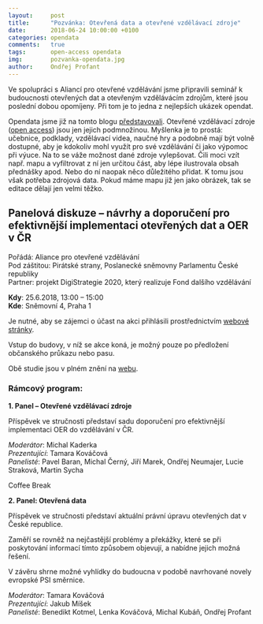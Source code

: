 ```yaml
---
layout:     post
title:      "Pozvánka: Otevřená data a otevřené vzdělávací zdroje"
date:       2018-06-24 10:00:00 +0100
categories: opendata
comments:   true
tags:       open-access opendata
img:        pozvanka-opendata.jpg
author:     Ondřej Profant
---
```


Ve spolupráci s Aliancí pro otevřené vzdělávání jsme připravili seminář k budoucnosti otevřených dat a otevřeným vzdělávácím zdrojům, které jsou poslední dobou opomíjeny. Při tom je to jedna z nejlepších ukázek opendat.

<!--more-->

Opendata jsme již na tomto blogu [představovali](https://www.profant.eu/2017/zpristupnena-data-ve-zdravotnictvi-by-zachranovala-zivoty.html). Otevřené vzdělávací zdroje ([open access](https://en.wikipedia.org/wiki/Open_access)) jsou jen jejich podmnožinou. Myšlenka je to prostá: učebnice, podklady, vzdělávací videa, naučné hry a podobně mají být volně dostupné, aby je kdokoliv mohl využít pro své vzdělávání či jako výpomoc při výuce. Na to se váže možnost dané zdroje vylepšovat. Čili moci vzít např. mapu a vyfiltrovat z ní jen určitou část, aby lépe ilustrovala obsah přednášky apod. Nebo do ní naopak něco důležitého přidat. K tomu jsou však potřeba zdrojová data. Pokud máme mapu již jen jako obrázek, tak se editace dělají jen velmi těžko.

## Panelová diskuze – návrhy a doporučení pro efektivnější implementaci otevřených dat a OER v ČR

Pořádá: Aliance pro otevřené vzdělávání  
Pod záštitou: Pirátské strany, Poslanecké sněmovny Parlamentu České republiky  
Partner: projekt DigiStrategie 2020, který realizuje Fond dalšího vzdělávání

**Kdy**: 25.6.2018, 13:00 – 15:00  
**Kde**: Sněmovní 4, Praha 1  

Je nutné, aby se zájemci o účast na akci přihlásili prostřednictvím [webové stránky](http://www.digistrategie.cz/otevrena-data).

Vstup do budovy, v níž se akce koná, je možný pouze po předložení občanského průkazu nebo pasu.

Obě studie jsou v plném znění na [webu](http://www.digistrategie.cz/).

### Rámcový program:

**1. Panel – Otevřené vzdělávací zdroje**

Příspěvek ve stručnosti představí sadu doporučení pro efektivnější implementaci OER do vzdělávání v ČR.

*Moderátor*: Michal Kaderka  
*Prezentující*: Tamara Kováčová  
*Panelisté*: Pavel Baran, Michal Černý, Jiří Marek, Ondřej Neumajer, Lucie Straková, Martin Sycha

Coffee Break

**2. Panel: Otevřená data**

Příspěvek ve stručnosti představí aktuální právní úpravu otevřených dat v České republice.

Zaměří se rovněž na nejčastější problémy a překážky, které se při poskytování informací tímto způsobem objevují, a nabídne jejich možná řešení.

V závěru shrne možné vyhlídky do budoucna v podobě navrhované novely evropské PSI směrnice.

*Moderátor*: Tamara Kováčová  
*Prezentující*: Jakub Míšek  
*Panelisté*: Benedikt Kotmel, Lenka Kováčová, Michal Kubáň, Ondřej Profant
